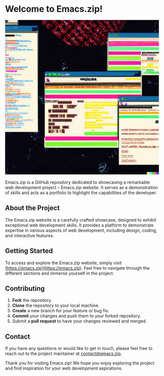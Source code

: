 # Welcome to Emacs.zip!

![Emacs.zip Logo](./assets/logo.jpg)

Emacs.zip is a GitHub repository dedicated to showcasing a remarkable web development project – Emacs.zip website. It serves as a demonstration of skills and acts as a portfolio to highlight the capabilities of the developer.

## About the Project

The Emacs.zip website is a carefully crafted showcase, designed to exhibit exceptional web development skills. It provides a platform to demonstrate expertise in various aspects of web development, including design, coding, and interactive features.

## Getting Started

To access and explore the Emacs.zip website, simply visit [https://emacs.zip](https://emacs.zip). Feel free to navigate through the different sections and immerse yourself in the project.

## Contributing

1. **Fork** the repository.
2. **Clone** the repository to your local machine.
3. **Create** a new branch for your feature or bug fix.
4. **Commit** your changes and push them to your forked repository.
5. Submit a **pull request** to have your changes reviewed and merged.

## Contact

If you have any questions or would like to get in touch, please feel free to reach out to the project maintainer at [contact@emacs.zip](mailto:contact@emacs.zip).

Thank you for visiting Emacs.zip! We hope you enjoy exploring the project and find inspiration for your web development aspirations.

